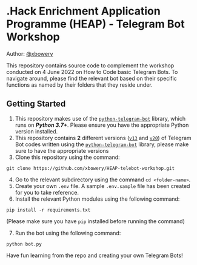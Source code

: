 # .Hack Enrichment Application Programme (HEAP) - Telegram Bot Workshop

Author: [@xbowery](https://github.com/xbowery/)

This repository contains source code to complement the workshop conducted on 4 June 2022 on How to Code basic Telegram Bots. To navigate around, please find the relevant bot based on their specific functions as named by their folders that they reside under.

## Getting Started
1. This repository makes use of the [`python-telegram-bot`](https://github.com/python-telegram-bot/python-telegram-bot/) library, which runs on **_Python 3.7+_**. Please ensure you have the appropriate Python version installed.
2. This repository contains **2** different versions ([`v13`](https://github.com/xbowery/HEAP-telebot-workshop/tree/main/v13) and [`v20`](https://github.com/xbowery/HEAP-telebot-workshop/tree/main/v20)) of Telegram Bot codes written using the [`python-telegram-bot`](https://github.com/python-telegram-bot/python-telegram-bot/) library, please make sure to have the appropriate versions
3. Clone this repository using the command: 

```git clone https://github.com/xbowery/HEAP-telebot-workshop.git```

4. Go to the relevant subdirectory using the command `cd <folder-name>`.
5. Create your own `.env` file. A sample `.env.sample` file has been created for you to take reference.
6. Install the relevant Python modules using the following command: 

```pip install -r requirements.txt```

(Please make sure you have `pip` installed before running the command)

7. Run the bot using the following command:

```python bot.py```

Have fun learning from the repo and creating your own Telegram Bots!
